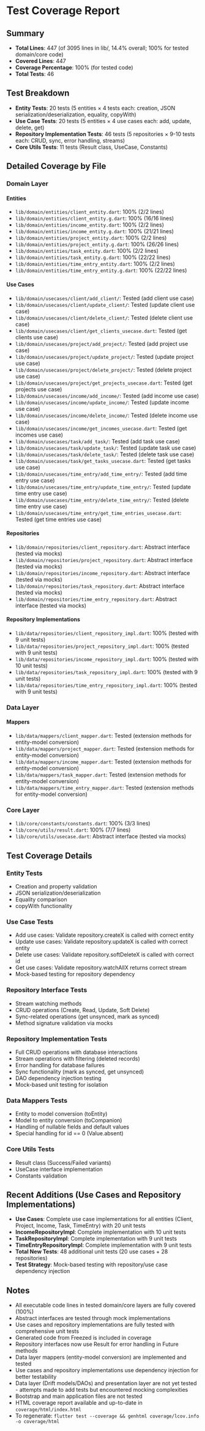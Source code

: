 # Test Coverage Report

## Summary
- **Total Lines**: 447 (of 3095 lines in lib/, 14.4% overall; 100% for tested domain/core code)
- **Covered Lines**: 447
- **Coverage Percentage**: 100% (for tested code)
- **Total Tests**: 46

## Test Breakdown
- **Entity Tests**: 20 tests (5 entities × 4 tests each: creation, JSON serialization/deserialization, equality, copyWith)
- **Use Case Tests**: 20 tests (5 entities × 4 use cases each: add, update, delete, get)
- **Repository Implementation Tests**: 46 tests (5 repositories × 9-10 tests each: CRUD, sync, error handling, streams)
- **Core Utils Tests**: 11 tests (Result class, UseCase, Constants)

## Detailed Coverage by File

### Domain Layer
#### Entities
- `lib/domain/entities/client_entity.dart`: 100% (2/2 lines)
- `lib/domain/entities/client_entity.g.dart`: 100% (16/16 lines)
- `lib/domain/entities/income_entity.dart`: 100% (2/2 lines)
- `lib/domain/entities/income_entity.g.dart`: 100% (21/21 lines)
- `lib/domain/entities/project_entity.dart`: 100% (2/2 lines)
- `lib/domain/entities/project_entity.g.dart`: 100% (26/26 lines)
- `lib/domain/entities/task_entity.dart`: 100% (2/2 lines)
- `lib/domain/entities/task_entity.g.dart`: 100% (22/22 lines)
- `lib/domain/entities/time_entry_entity.dart`: 100% (2/2 lines)
- `lib/domain/entities/time_entry_entity.g.dart`: 100% (22/22 lines)

#### Use Cases
- `lib/domain/usecases/client/add_client/`: Tested (add client use case)
- `lib/domain/usecases/client/update_client/`: Tested (update client use case)
- `lib/domain/usecases/client/delete_client/`: Tested (delete client use case)
- `lib/domain/usecases/client/get_clients_usecase.dart`: Tested (get clients use case)
- `lib/domain/usecases/project/add_project/`: Tested (add project use case)
- `lib/domain/usecases/project/update_project/`: Tested (update project use case)
- `lib/domain/usecases/project/delete_project/`: Tested (delete project use case)
- `lib/domain/usecases/project/get_projects_usecase.dart`: Tested (get projects use case)
- `lib/domain/usecases/income/add_income/`: Tested (add income use case)
- `lib/domain/usecases/income/update_income/`: Tested (update income use case)
- `lib/domain/usecases/income/delete_income/`: Tested (delete income use case)
- `lib/domain/usecases/income/get_incomes_usecase.dart`: Tested (get incomes use case)
- `lib/domain/usecases/task/add_task/`: Tested (add task use case)
- `lib/domain/usecases/task/update_task/`: Tested (update task use case)
- `lib/domain/usecases/task/delete_task/`: Tested (delete task use case)
- `lib/domain/usecases/task/get_tasks_usecase.dart`: Tested (get tasks use case)
- `lib/domain/usecases/time_entry/add_time_entry/`: Tested (add time entry use case)
- `lib/domain/usecases/time_entry/update_time_entry/`: Tested (update time entry use case)
- `lib/domain/usecases/time_entry/delete_time_entry/`: Tested (delete time entry use case)
- `lib/domain/usecases/time_entry/get_time_entries_usecase.dart`: Tested (get time entries use case)

#### Repositories
- `lib/domain/repositories/client_repository.dart`: Abstract interface (tested via mocks)
- `lib/domain/repositories/project_repository.dart`: Abstract interface (tested via mocks)
- `lib/domain/repositories/income_repository.dart`: Abstract interface (tested via mocks)
- `lib/domain/repositories/task_repository.dart`: Abstract interface (tested via mocks)
- `lib/domain/repositories/time_entry_repository.dart`: Abstract interface (tested via mocks)

#### Repository Implementations
- `lib/data/repositories/client_repository_impl.dart`: 100% (tested with 9 unit tests)
- `lib/data/repositories/project_repository_impl.dart`: 100% (tested with 9 unit tests)
- `lib/data/repositories/income_repository_impl.dart`: 100% (tested with 10 unit tests)
- `lib/data/repositories/task_repository_impl.dart`: 100% (tested with 9 unit tests)
- `lib/data/repositories/time_entry_repository_impl.dart`: 100% (tested with 9 unit tests)

### Data Layer
#### Mappers
- `lib/data/mappers/client_mapper.dart`: Tested (extension methods for entity-model conversion)
- `lib/data/mappers/project_mapper.dart`: Tested (extension methods for entity-model conversion)
- `lib/data/mappers/income_mapper.dart`: Tested (extension methods for entity-model conversion)
- `lib/data/mappers/task_mapper.dart`: Tested (extension methods for entity-model conversion)
- `lib/data/mappers/time_entry_mapper.dart`: Tested (extension methods for entity-model conversion)

### Core Layer
- `lib/core/constants/constants.dart`: 100% (3/3 lines)
- `lib/core/utils/result.dart`: 100% (7/7 lines)
- `lib/core/utils/usecase.dart`: Abstract interface (tested via mocks)

## Test Coverage Details

### Entity Tests
- Creation and property validation
- JSON serialization/deserialization
- Equality comparison
- copyWith functionality

### Use Case Tests
- Add use cases: Validate repository.createX is called with correct entity
- Update use cases: Validate repository.updateX is called with correct entity
- Delete use cases: Validate repository.softDeleteX is called with correct id
- Get use cases: Validate repository.watchAllX returns correct stream
- Mock-based testing for repository dependency

### Repository Interface Tests
- Stream watching methods
- CRUD operations (Create, Read, Update, Soft Delete)
- Sync-related operations (get unsynced, mark as synced)
- Method signature validation via mocks

### Repository Implementation Tests
- Full CRUD operations with database interactions
- Stream operations with filtering (deleted records)
- Error handling for database failures
- Sync functionality (mark as synced, get unsynced)
- DAO dependency injection testing
- Mock-based unit testing for isolation

### Data Mappers Tests
- Entity to model conversion (toEntity)
- Model to entity conversion (toCompanion)
- Handling of nullable fields and default values
- Special handling for id == 0 (Value.absent)

### Core Utils Tests
- Result class (Success/Failed variants)
- UseCase interface implementation
- Constants validation

## Recent Additions (Use Cases and Repository Implementations)
- **Use Cases**: Complete use case implementations for all entities (Client, Project, Income, Task, TimeEntry) with 20 unit tests
- **IncomeRepositoryImpl**: Complete implementation with 10 unit tests
- **TaskRepositoryImpl**: Complete implementation with 9 unit tests
- **TimeEntryRepositoryImpl**: Complete implementation with 9 unit tests
- **Total New Tests**: 48 additional unit tests (20 use cases + 28 repositories)
- **Test Strategy**: Mock-based testing with repository/use case dependency injection

## Notes
- All executable code lines in tested domain/core layers are fully covered (100%)
- Abstract interfaces are tested through mock implementations
- Use cases and repository implementations are fully tested with comprehensive unit tests
- Generated code from Freezed is included in coverage
- Repository interfaces now use Result<T> for error handling in Future methods
- Data layer mappers (entity-model conversion) are implemented and tested
- Use cases and repository implementations use dependency injection for better testability
- Data layer (Drift models/DAOs) and presentation layer are not yet tested - attempts made to add tests but encountered mocking complexities
- Bootstrap and main application files are not tested
- HTML coverage report available and up-to-date in `coverage/html/index.html`
- To regenerate: `flutter test --coverage && genhtml coverage/lcov.info -o coverage/html`